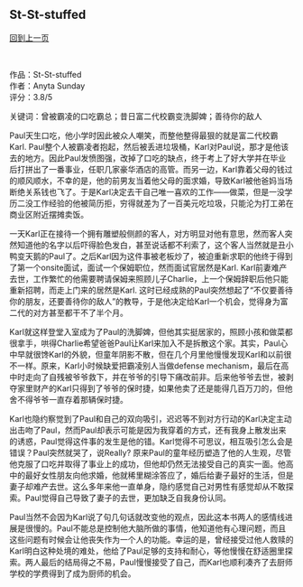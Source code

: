 ## St-St-stuffed
[回到上一页](https://boheme13.github.io/books/)  &nbsp;&nbsp;

<br>

作品：St-St-stuffed<br>
作者：Anyta Sunday<br>
评分：3.8/5<br>

关键词：曾被霸凌的口吃霸总；昔日富二代校霸变洗脚婢；善待你的敌人

Paul天生口吃，他小学时因此被众人嘲笑，而整他整得最狠的就是富二代校霸Karl. Paul整个人被霸凌者抱起，然后被丢进垃圾桶，Karl对Paul说，那才是他该去的地方。因此Paul发愤图强，改掉了口吃的缺点，终于考上了好大学并在毕业后打拼出了一番事业，任职几家豪华酒店的高管。而另一边，Karl靠着父母的钱过的顺风顺水，不幸的是，他的前男友当着他父母的面求婚，导致Karl被他爸妈当场断绝关系钱也飞了。于是Karl决定去干自己唯一喜欢的工作——做菜，但是一没学历二没工作经验的他被简历拒，穷得就差为了一百美元吃垃圾，只能沦为打工弟在商业区附近摆摊卖饭。

一天Karl正在接待一个拥有雕塑般侧颜的客人，对方明显对他有意思，然而客人突然知道他的名字以后吓得脸色发白，甚至说话都不利索了，这个客人当然就是丑小鸭变天鹅的Paul了。之后Karl因为这件事被老板炒了，被迫重新求职的他终于得到了第一个onsite面试，面试一个保姆职位，然而面试官居然是Karl. Karl前妻难产去世，工作繁忙的他需要聘请保姆来照顾儿子Charlie，上一个保姆辞职后他只能重新招聘，而走上门来的居然是Karl. 这时已经成熟的Paul突然想起了“不仅要善待你的朋友，还要善待你的敌人”的教导，于是他决定给Karl一个机会，觉得身为富二代的对方甚至都干不了半个月。

Karl就这样登堂入室成为了Paul的洗脚婢，但他其实挺居家的，照顾小孩和做菜都很拿手，哄得Charlie希望爸爸Paul让Karl来加入不是拆散这个家。其实，Paul心中早就很馋Karl的外貌，但童年阴影不散，但在几个月里他慢慢发现Karl和以前很不一样。原来，Karl小时候缺爱把霸凌别人当做defense mechanism，最后在高中时走向了自残被爷爷救下，并在爷爷的引导下痛改前非。后来他爷爷去世，被剥夺家里财产的Karl只得到了爷爷的保时捷，如果他卖了还是能得几百万刀的，但他舍不得爷爷一直存着那辆保时捷。

Karl也隐约察觉到了Paul和自己的双向吸引，迟迟等不到对方行动的Karl决定主动出击吻了Paul，然而Paul却表示可能是因为我穿着的方式，还有我身上散发出来的诱惑，Paul觉得这件事的发生是他的错。Karl觉得不可思议，相互吸引怎么会是错误？Paul突然就哭了，说Really? 原来Paul的童年经历塑造了他的人生观，尽管他克服了口吃并取得了事业上的成功，但他却仍然无法接受自己的真实一面。他高中的最好女性朋友向他求婚，他就稀里糊涂答应了，婚后给妻子最好的生活，但是妻子却难产去世。这么多年来他一直单身，隐约感觉自己对男性有感觉却从不敢探索。Paul觉得自己导致了妻子的去世，更加缺乏自我身份认同。

Paul当然不会因为Karl说了句几句话就改变他的观点，因此这本书两人的感情线进展是很慢的。Paul不能总是控制他大脑所做的事情，他知道他有心理问题，而且这些问题有时候会让他丧失作为一个人的功能。幸运的是，曾经接受过他人救赎的Karl明白这种处境的难处，他给了Paul足够的支持和耐心，等他慢慢在舒适圈里探索。两人最后的结局得之不易，Paul慢慢接受了自己，而Karl也顺利凑齐了去厨师学校的学费得到了成为厨师的机会。